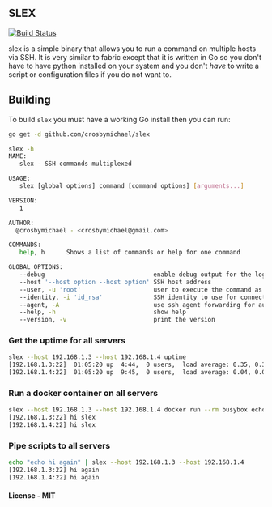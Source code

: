 ## SLEX

[![Build Status](https://travis-ci.org/crosbymichael/slex.svg?branch=master)](https://travis-ci.org/crosbymichael/slex)

slex is a simple binary that allows you to run a command on multiple hosts via SSH.
It is very similar to fabric except that it is written in Go so you don't have to 
have python installed on your system and you don't *have* to write a script or 
configuration files if you do not want to.

## Building

To build `slex` you must have a working Go install then you can run:

```bash
go get -d github.com/crosbymichael/slex
```

```bash
slex -h
NAME:
   slex - SSH commands multiplexed

USAGE:
   slex [global options] command [command options] [arguments...]

VERSION:
   1

AUTHOR:
  @crosbymichael - <crosbymichael@gmail.com>

COMMANDS:
   help, h      Shows a list of commands or help for one command

GLOBAL OPTIONS:
   --debug                              enable debug output for the logs
   --host '--host option --host option' SSH host address
   --user, -u 'root'                    user to execute the command as
   --identity, -i 'id_rsa'              SSH identity to use for connecting to the host
   --agent, -A                          use ssh agent forwarding for authentication, rather than identity
   --help, -h                           show help
   --version, -v                        print the version
```

### Get the uptime for all servers
```bash
slex --host 192.168.1.3 --host 192.168.1.4 uptime
[192.168.1.3:22]  01:05:20 up  4:44,  0 users,  load average: 0.35, 0.39, 0.33
[192.168.1.4:22]  01:05:20 up  9:45,  0 users,  load average: 0.04, 0.07, 0.06
```

### Run a docker container on all servers
```bash
slex --host 192.168.1.3 --host 192.168.1.4 docker run --rm busybox echo "hi slex"
[192.168.1.3:22] hi slex
[192.168.1.4:22] hi slex
```

### Pipe scripts to all servers
```bash
echo "echo hi again" | slex --host 192.168.1.3 --host 192.168.1.4
[192.168.1.3:22] hi again
[192.168.1.4:22] hi again
```

#### License - MIT
